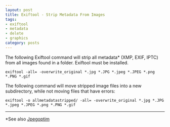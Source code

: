 ```yaml
---
layout: post
title: Exiftool - Strip Metadata From Images
tags:
- exiftool
- metadata
- delete
- graphics
category: posts
---
```

The following Exiftool command will strip all metadata* (XMP, EXIF, IPTC) from all images found in a folder. Exiftool must be installed.

`exiftool -all= -overwrite_original *.jpg *.JPG *.jpeg *.JPEG *.png *.PNG *.gif`

The following command will move stripped image files into a new subdirectory, while not moving files that have errors:

`exiftool -o allmetadatastripped/ -all= -overwrite_original *.jpg *.JPG *.jpeg *.JPEG *.png *.PNG *.gif`

---

*See also [Jpegoptim](http://birchwell.github.io/posts/resize-jpg-images-to-size-threshold/)
